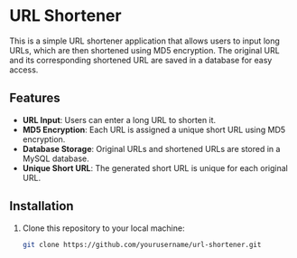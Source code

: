 # URL Shortener

This is a simple URL shortener application that allows users to input long URLs, which are then shortened using MD5 encryption. The original URL and its corresponding shortened URL are saved in a database for easy access.

## Features
- **URL Input**: Users can enter a long URL to shorten it.
- **MD5 Encryption**: Each URL is assigned a unique short URL using MD5 encryption.
- **Database Storage**: Original URLs and shortened URLs are stored in a MySQL database.
- **Unique Short URL**: The generated short URL is unique for each original URL.

## Installation

1. Clone this repository to your local machine:

   ```bash
   git clone https://github.com/yourusername/url-shortener.git
